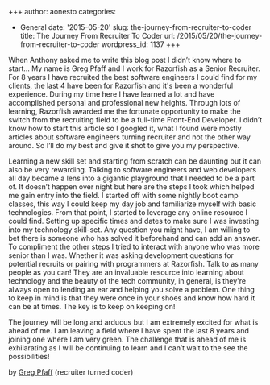 +++
author: aonesto
categories:
- General
date: '2015-05-20'
slug: the-journey-from-recruiter-to-coder
title: The Journey From Recruiter To Coder
url: /2015/05/20/the-journey-from-recruiter-to-coder
wordpress_id: 1137
+++


When Anthony asked me to write this blog post I didn’t know where to start... My name is Greg Pfaff and I work for Razorfish as a Senior Recruiter. For 8 years I have recruited the best software engineers I could find for my clients, the last 4 have been for Razorfish and it's been a wonderful experience. During my time here I have learned a lot and have accomplished personal and professional new heights. Through lots of learning, Razorfish awarded me the fortunate opportunity to make the switch from the recruiting field to be a full-time Front-End Developer. I didn’t know how to start this article so I googled it, what I found were mostly articles about software engineers turning recruiter and not the other way around. So I’ll do my best and give it shot to give you my perspective.

Learning a new skill set and starting from scratch can be daunting but it can also be very rewarding. Talking to software engineers and web developers all day became a lens into a gigantic playground that I needed to be a part of. It doesn’t happen over night but here are the steps I took which helped me gain entry into the field. I started off with some nightly boot camp classes, this way I could keep my day job and familiarize myself with basic technologies. From that point, I started to leverage any online resource I could find. Setting up specific times and dates to make sure I was investing into my technology skill-set. Any question you might have, I am willing to bet there is someone who has solved it beforehand and can add an answer. To compliment the other steps I tried to interact with anyone who was more senior than I was. Whether it was asking development questions for potential recruits or pairing with programmers at Razorfish. Talk to as many people as you can! They are an invaluable resource into learning about technology and the beauty of the tech community, in general, is they're always open to lending an ear and helping you solve a problem. One thing to keep in mind is that they were once in your shoes and know how hard it can be at times. The key is to keep on keeping on!

The journey will be long and arduous but I am extremely excited for what is ahead of me. I am leaving a field where I have spent the last 8 years and joining one where I am very green. The challenge that is ahead of me is exhilarating as I will be continuing to learn and I can’t wait to the see the possibilities!

by [Greg Pfaff](https://twitter.com/theGPFAFF) (recruiter turned coder)
